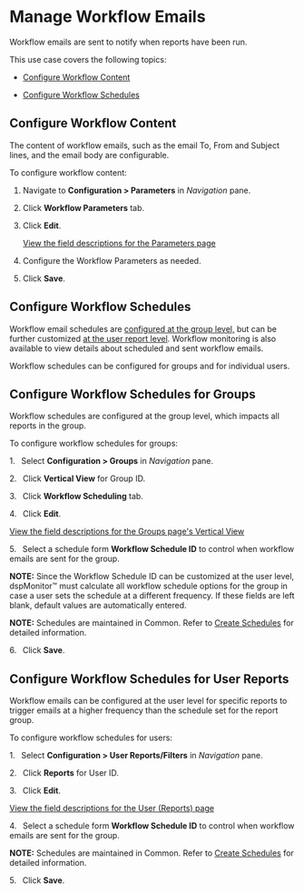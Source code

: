# Manage Workflow Emails

Workflow emails are sent to notify when reports have been run.

This use case covers the following topics:

  - [Configure Workflow Content](#Configure_Workflow_Content)

  - [Configure Workflow
Schedules](#Configure_Workflow_Schedules)

## <span id="Configure_Workflow_Content"></span>Configure Workflow Content

The content of workflow emails, such as the email To, From and Subject
lines, and the email body are configurable.

To configure workflow content:

1.  Navigate to <span style="font-weight: bold;">Configuration \>
    Parameters</span> in
    <span style="font-style: italic;">Navigation</span> pane.

2.  Click <span style="font-weight: bold;">Workflow Parameters</span>
    tab.

3.  Click <span style="font-weight: bold;">Edit</span>.
    
    [View the field descriptions for the Parameters
    page](../Page_Desc/Parameters.htm)

4.  Configure the Workflow Parameters as needed.

5.  Click
**Save**.

## <span id="Configure_Workflow_Schedules"></span>Configure Workflow Schedules

Workflow email schedules are [configured at the group
level,](#Configure_Workflow_Schedules_for_Groups) but can be further
customized [at the user report
level](#Configure_Workflow_Schedules_for_User_Reports). Workflow
monitoring is also available to view details about scheduled and sent
workflow emails.

Workflow schedules can be configured for groups and for individual
users.

## <span id="Configure_Workflow_Schedules_for_Groups"></span>Configure Workflow Schedules for Groups

Workflow schedules are configured at the group level, which impacts all
reports in the group.

To configure workflow schedules for
groups:

1\.<span style="font: 7.0pt &#39;Times New Roman&#39;;">   </span> Select
**Configuration \> Groups** in *Navigation* pane.

2\.<span style="font: 7.0pt &#39;Times New Roman&#39;;">   </span> Click
**Vertical View** for Group ID.

3\.<span style="font: 7.0pt &#39;Times New Roman&#39;;">   </span> Click
**Workflow Scheduling** tab.

4\.<span style="font: 7.0pt &#39;Times New Roman&#39;;">   </span> Click
**Edit<span style="font-weight: normal;">.</span>**

[View the field descriptions for the Groups page's Vertical
View](../Page_Desc/Groups_H.htm)

5\.<span style="font: 7.0pt &#39;Times New Roman&#39;;">   </span> Select
a schedule form **Workflow Schedule ID** to control when workflow emails
are sent for the group.

**NOTE:** Since the Workflow Schedule ID can be customized at the user
level, dspMonitor™ must calculate all workflow schedule options for the
group in case a user sets the schedule at a different frequency. If
these fields are left blank, default values are automatically entered.

**NOTE:** Schedules are maintained in Common. Refer to [Create
Schedules](../../../Platform/Common/Use_Cases/Create_Schedules.htm) for
detailed information.

6\.<span style="font: 7.0pt &#39;Times New Roman&#39;;">   </span> Click
**Save<span style="font-weight: normal;">.</span>**

## <span id="Configure_Workflow_Schedules_for_User_Reports"></span>Configure Workflow Schedules for User Reports

Workflow emails can be configured at the user level for specific reports
to trigger emails at a higher frequency than the schedule set for the
report group.

To configure workflow schedules for
users:

1\.<span style="font: 7.0pt &#39;Times New Roman&#39;;">   </span> Select
**Configuration \> User Reports/Filters** in *Navigation* pane.

2\.<span style="font: 7.0pt &#39;Times New Roman&#39;;">   </span> Click
**Reports** for User ID.

3\.<span style="font: 7.0pt &#39;Times New Roman&#39;;">   </span> Click
**Edit<span style="font-weight: normal;">.</span>**

[View the field descriptions for the User (Reports)
page](../Page_Desc/User_Reports_H.htm)

4\.<span style="font: 7.0pt &#39;Times New Roman&#39;;">   </span> Select
a schedule form **Workflow Schedule ID** to control when workflow emails
are sent for the group.

**NOTE:** Schedules are maintained in Common. Refer to [Create
Schedules](../../../Platform/Common/Use_Cases/Create_Schedules.htm) for
detailed information.

5\.<span style="font: 7.0pt &#39;Times New Roman&#39;;">   </span> Click
**Save<span style="font-weight: normal;">.</span>**
